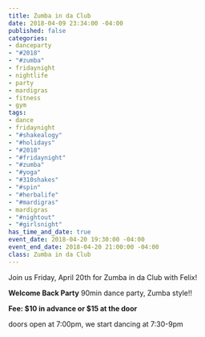 ```yaml
---
title: Zumba in da Club
date: 2018-04-09 23:34:00 -04:00
published: false
categories:
- danceparty
- "#2018"
- "#zumba"
- fridaynight
- nightlife
- party
- mardigras
- fitness
- gym
tags:
- dance
- fridaynight
- "#shakealogy"
- "#holidays"
- "#2018"
- "#fridaynight"
- "#zumba"
- "#yoga"
- "#310shakes"
- "#spin"
- "#herbalife"
- "#mardigras"
- mardigras
- "#nightout"
- "#girlsnight"
has_time_and_date: true
event_date: 2018-04-20 19:30:00 -04:00
event_end_date: 2018-04-20 21:00:00 -04:00
class: Zumba in da Club
---
```


Join us Friday, April 20th for Zumba in da Club with Felix!

**Welcome Back Party**
90min dance party, Zumba style!!

**Fee: $10 in advance or $15 at the door**

doors open at 7:00pm, we start dancing at 7:30-9pm